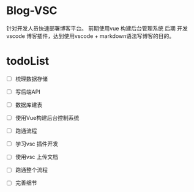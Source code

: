 # Blog-VSC
针对开发人员快速部署博客平台。
前期使用vue 构建后台管理系统
后期 开发vscode 博客插件，达到使用vscode + markdown语法写博客的目的。




# todoList
+ [ ] 梳理数据存储
+ [ ] 写后端API

+ [ ] 数据库建表
+ [ ] 使用Vue构建后台控制系统
+ [ ] 跑通流程
  
+ [ ] 学习vsc 插件开发
+ [ ] 使用vsc 上传文档
+ [ ] 跑通整个流程
+ [ ] 完善细节

